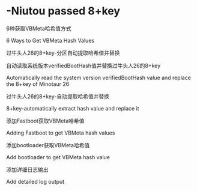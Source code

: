 # -Niutou passed 8+key
6种获取VBMeta哈希值方式

6 Ways to Get VBMeta Hash Values

过牛头人26的8+key-分区自动提取哈希值并替换

自动读取系统版本verifiedBootHash值并替换过牛头人26的8+key

Automatically read the system version verifiedBootHash value and replace the 8+key of Minotaur 26

过牛头人26的8+key-自动提取哈希值并替换

8+key-automatically extract hash value and replace it

添加Fastboot获取VBMeta哈希值

Adding Fastboot to get VBMeta hash values

添加bootloader获取VBMeta哈希值

Add bootloader to get VBMeta hash value

添加详细日志输出

Add detailed log output

